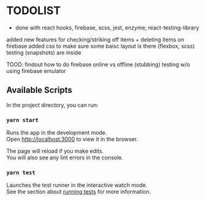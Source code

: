 # TODOLIST

- done with react hooks, firebase, scss, jest, enzyme, react-testing-library

added new features for checking/striking off items + deleting items on firebase
added css to make sure some baisc layout is there (flexbox, scss)
testing (snapshots) are inside

TOOD: findout how to do firebase online vs offline (stubbing) testing w/o using firebase emulator

## Available Scripts

In the project directory, you can run:

### `yarn start`

Runs the app in the development mode.\
Open [http://localhost:3000](http://localhost:3000) to view it in the browser.

The page will reload if you make edits.\
You will also see any lint errors in the console.

### `yarn test`

Launches the test runner in the interactive watch mode.\
See the section about [running tests](https://facebook.github.io/create-react-app/docs/running-tests) for more information.
